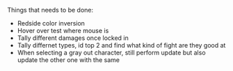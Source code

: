 Things that needs to be done:
- Redside color inversion
- Hover over test where mouse is
- Tally different damages once locked in
- Tally differnet types, id top 2 and find what kind of fight are they good at
- When selecting a gray out character, still perform update but also update the other one with the same